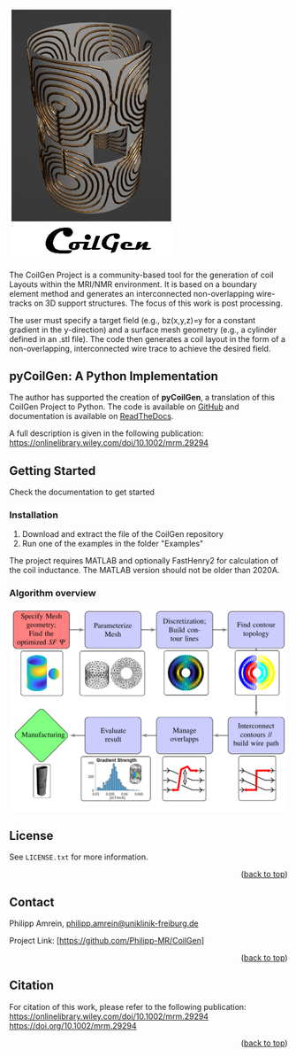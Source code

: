 <div id="top"></div>


 <img src="./Documentation/CoilGen_Image.png" width="300">

<!-- ABOUT THE PROJECT -->

The CoilGen Project is a community-based tool for the generation of coil Layouts within the MRI/NMR environment. It is based on a boundary element method and generates an interconnected non-overlapping wire-tracks on 3D support structures. The focus of this work is post processing.

The user must specify a target field (e.g., bz(x,y,z)=y for a constant gradient in the y-direction) and a surface mesh geometry (e.g., a cylinder defined in an .stl file). The code then generates a coil layout in the form of a non-overlapping, interconnected wire trace to achieve the desired field.

## pyCoilGen: A Python Implementation
The author has supported the creation of **pyCoilGen**, a translation of this CoilGen Project to Python. The code is available on [GitHub](https://github.com/kev-m/pyCoilGen) and
documentation is available on [ReadTheDocs](https://pycoilgen.readthedocs.io/).


A full description is given in the following publication: https://onlinelibrary.wiley.com/doi/10.1002/mrm.29294



<!-- GETTING STARTED -->
## Getting Started

Check the documentation to get started



### Installation

1. Download and extract the file of the CoilGen repository
2. Run one of the examples in the folder "Examples"

The project requires MATLAB and optionally FastHenry2 for calculation of the coil inductance.  The MATLAB version should not be older than 2020A.


### Algorithm overview

![plot](./Documentation/flow_chart_algorithm_revised.png)






<!-- LICENSE -->
## License

 See `LICENSE.txt` for more information.

<p align="right">(<a href="#top">back to top</a>)</p>



<!-- CONTACT -->
## Contact

Philipp Amrein, philipp.amrein@uniklinik-freiburg.de

Project Link: [https://github.com/Philipp-MR/CoilGen]

<p align="right">(<a href="#top">back to top</a>)</p>


## Citation

For citation of this work, please refer to the following publication:
https://onlinelibrary.wiley.com/doi/10.1002/mrm.29294
https://doi.org/10.1002/mrm.29294

<p align="right">(<a href="#top">back to top</a>)</p>
